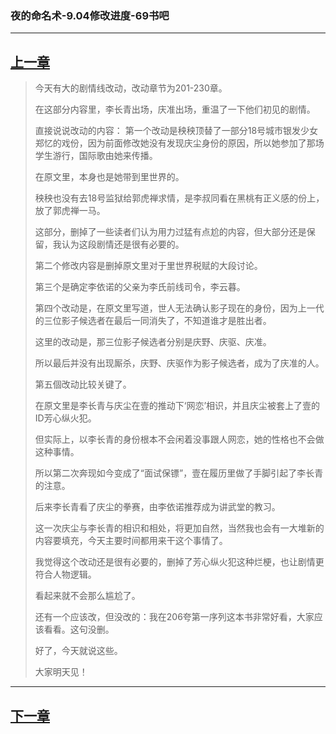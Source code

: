 ### 夜的命名术-9.04修改进度-69书吧

--------
[上一章](./fe7e80e5c69c2785f9e065a080191fa9.md)
--------


>
>
>
>今天有大的剧情线改动，改动章节为201-230章。
>
>在这部分内容里，李长青出场，庆准出场，重温了一下他们初见的剧情。
>
>直接说说改动的内容：
>第一个改动是秧秧顶替了一部分18号城市银发少女郑忆的戏份，因为前面修改她没有发现庆尘身份的原因，所以她参加了那场学生游行，国际歌由她来传播。
>
>在原文里，本身也是她带到里世界的。
>
>秧秧也没有去18号监狱给郭虎禅求情，是李叔同看在黑桃有正义感的份上，放了郭虎禅一马。
>
>这部分，删掉了一些读者们认为用力过猛有点尬的内容，但大部分还是保留，我认为这段剧情还是很有必要的。
>
>第二个修改内容是删掉原文里对于里世界税赋的大段讨论。
>
>第三个是确定李依诺的父亲为李氏前线司令，李云暮。
>
>第四个改动是，在原文里写道，世人无法确认影子现在的身份，因为上一代的三位影子候选者在最后一同消失了，不知道谁才是胜出者。
>
>这里的改动是，那三位影子候选者分别是庆野、庆驱、庆准。
>
>所以最后并没有出现厮杀，庆野、庆驱作为影子候选者，成为了庆准的人。
>
>第五個改动比较关键了。
>
>在原文里是李长青与庆尘在壹的推动下‘网恋’相识，并且庆尘被套上了壹的ID芳心纵火犯。
>
>但实际上，以李长青的身份根本不会闲着没事跟人网恋，她的性格也不会做这种事情。
>
>所以第二次奔现如今变成了“面试保镖”，壹在履历里做了手脚引起了李长青的注意。
>
>后来李长青看了庆尘的拳赛，由李依诺推荐成为讲武堂的教习。
>
>这一次庆尘与李长青的相识和相处，将更加自然，当然我也会有一大堆新的内容要填充，今天主要时间都用来干这个事情了。
>
>我觉得这个改动还是很有必要的，删掉了芳心纵火犯这种烂梗，也让剧情更符合人物逻辑。
>
>看起来就不会那么尴尬了。
>
>还有一个应该改，但没改的：我在206夸第一序列这本书非常好看，大家应该看看。这句没删。
>
>好了，今天就说这些。
>
>大家明天见！
>
>

--------
[下一章](./5ff3eb276c08a8368df9f715b620d116.md)
--------
